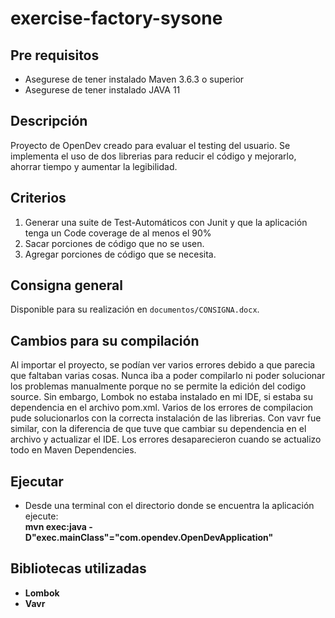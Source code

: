 # exercise-factory-sysone

## Pre requisitos

 - Asegurese de tener instalado Maven 3.6.3 o superior
 - Asegurese de tener instalado JAVA 11

## Descripción
  Proyecto de OpenDev creado para evaluar el testing del usuario. Se implementa el uso de dos librerias para reducir el código y mejorarlo, ahorrar tiempo y aumentar la legibilidad.

## Criterios

  <ol>
  <li>Generar una suite de Test-Automáticos con Junit y que la aplicación tenga un Code coverage de al menos el 90%</li>
  <li>Sacar porciones de código que no se usen.</li>
  <li>Agregar porciones de código que se necesita.</li>
  </ol>

## Consigna general
  Disponible para su realización en ```documentos/CONSIGNA.docx```.
  

## Cambios para su compilación
  Al importar el proyecto, se podían ver varios errores debido a que parecia que faltaban varias cosas. Nunca iba a poder compilarlo ni poder solucionar los problemas manualmente porque no se permite la edición del codigo source. 
  Sin embargo, Lombok no estaba instalado en mi IDE, si estaba su dependencia en el archivo pom.xml. 
  Varios de los errores de compilacion pude solucionarlos con la correcta instalación de las librerias. 
  Con vavr fue similar, con la diferencia de que tuve que cambiar su dependencia en el archivo y actualizar el IDE. Los errores desaparecieron cuando se actualizo todo en Maven Dependencies.


## Ejecutar

 - Desde una terminal con el directorio donde se encuentra la aplicaci&oacute;n ejecute:  
   <b>mvn exec:java -D"exec.mainClass"="com.opendev.OpenDevApplication"<b>

## Bibliotecas utilizadas

- Lombok
- Vavr 
